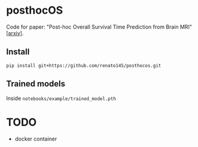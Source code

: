 # posthocOS
Code for paper: "Post-hoc Overall Survival Time Prediction from Brain MRI" [[arxiv]](https://arxiv.org/abs/2102.10765).

## Install
`pip install git+https://github.com/renato145/posthocos.git`

## Trained models
Inside `notebooks/example/trained_model.pth`

# TODO
- docker container

